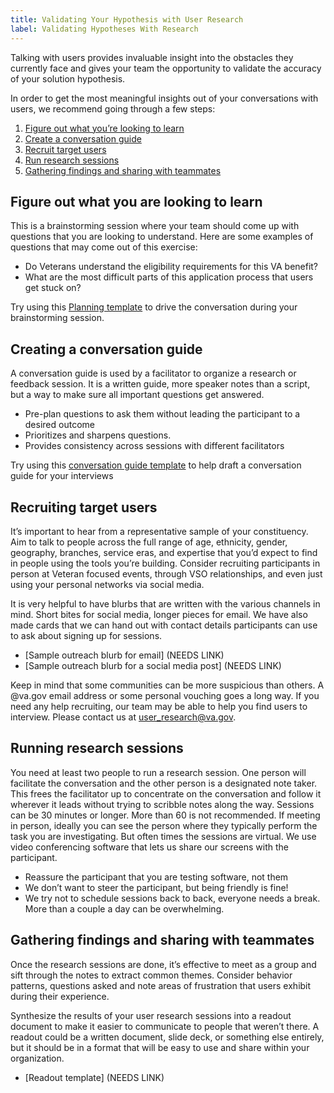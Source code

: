 ```yaml
---
title: Validating Your Hypothesis with User Research
label: Validating Hypotheses With Research
---
```

Talking with users provides invaluable insight into the obstacles they currently face and gives your team the opportunity to validate the accuracy of your solution hypothesis.

In order to get the most meaningful insights out of your conversations with users, we recommend going through a few steps:
1. [Figure out what you’re looking to learn](#figure-out-what-you-are-looking-to-learn)
2. [Create a conversation guide](#creating-a-conversation-guide)
3. [Recruit target users](#recruiting-target-users)
4. [Run research sessions](#running-research-sessions)
5. [Gathering findings and sharing with teammates](#gathering-findings-and-sharing-with-teammates)


## Figure out what you are looking to learn
This is a brainstorming session where your team should come up with questions that you are looking to understand. Here are some examples of questions that may come out of this exercise:
- Do Veterans understand the eligibility requirements for this VA benefit?
- What are the most difficult parts of this application process that users get stuck on?

Try using this [Planning template](/docs/resources/templates/planning-template) to drive the conversation during your brainstorming session.


## Creating a conversation guide
A conversation guide is used by a facilitator to organize a research or feedback session. It is a written guide, more speaker notes than a script, but a way to make sure all important questions get answered.
- Pre-plan questions to ask them without leading the participant to a desired outcome
- Prioritizes and sharpens questions.
- Provides consistency across sessions with different facilitators

Try using this [conversation guide template](/docs/resources/templates/conversation-guide) to help draft a conversation guide for your interviews


## Recruiting target users
It’s important to hear from a representative sample of your constituency. Aim to talk to people across the full range of age, ethnicity, gender, geography, branches, service eras, and expertise that you’d expect to find in people using the tools you’re building. Consider recruiting participants in person at Veteran focused events, through VSO relationships, and even just using your personal networks via social media.

It is very helpful to have blurbs that are written with the various channels in mind. Short bites for social media, longer pieces for email. We have also made cards that we can hand out with contact details participants can use to ask about signing up for sessions.
- [Sample outreach blurb for email] (NEEDS LINK)
- [Sample outreach blurb for a social media post] (NEEDS LINK)

Keep in mind that some communities can be more suspicious than others. A @va.gov email address or some personal vouching goes a long way. If you need any help recruiting, our team may be able to help you find users to interview. Please contact us at user_research@va.gov.


## Running research sessions
You need at least two people to run a research session. One person will facilitate the conversation and the other person is a designated note taker. This frees the facilitator up to concentrate on the conversation and follow it wherever it leads without trying to scribble notes along the way. Sessions can be 30 minutes or longer. More than 60 is not recommended. If meeting in person, ideally you can see the person where they typically perform the task you are investigating. But often times the sessions are virtual. We use video conferencing software that lets us share our screens with the participant.
- Reassure the participant that you are testing software, not them
- We don’t want to steer the participant, but being friendly is fine!
- We try not to schedule sessions back to back, everyone needs a break. More than a couple a day can be overwhelming.


## Gathering findings and sharing with teammates
Once the research sessions are done, it’s effective to meet as a group and sift through the notes to extract common themes. Consider behavior patterns, questions asked and note areas of frustration that users exhibit during their experience.

Synthesize the results of your user research sessions into a readout document to make it easier to communicate to people that weren’t there. A readout could be a written document, slide deck, or something else entirely, but it should be in a format that will be easy to use and share within your organization.
- [Readout template] (NEEDS LINK)
